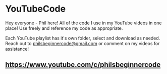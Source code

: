 # YouTubeCode
Hey everyone - Phil here! All of the code I use in my YouTube videos in one place!
Use freely and reference my code as appropriate.

Each YouTube playlist has it's own folder, select and download as needed.
Reach out to philsbeginnercode@gmail.com or comment on my videos for assistance!

## https://www.youtube.com/c/philsbeginnercode

